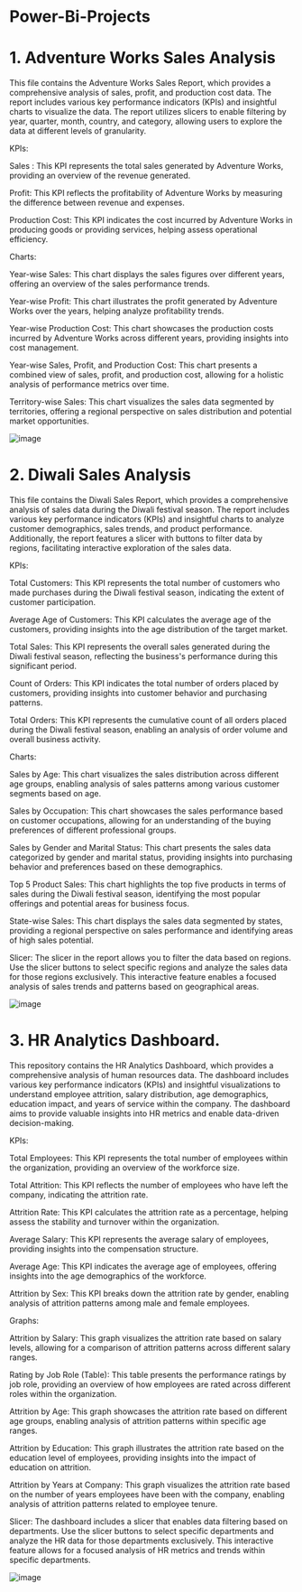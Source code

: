 # Power-Bi-Projects

# 1. Adventure Works Sales Analysis
This file contains the Adventure Works Sales Report, which provides a comprehensive analysis of sales, profit, and production cost data. The report includes various key performance indicators (KPIs) and insightful charts to visualize the data. The report utilizes slicers to enable filtering by year, quarter, month, country, and category, allowing users to explore the data at different levels of granularity.

KPIs:

Sales : This KPI represents the total sales generated by Adventure Works, providing an overview of the revenue generated.

Profit: This KPI reflects the profitability of Adventure Works by measuring the difference between revenue and expenses.

Production Cost: This KPI indicates the cost incurred by Adventure Works in producing goods or providing services, helping assess operational efficiency.

Charts:

Year-wise Sales: This chart displays the sales figures over different years, offering an overview of the sales performance trends.

Year-wise Profit: This chart illustrates the profit generated by Adventure Works over the years, helping analyze profitability trends.

Year-wise Production Cost: This chart showcases the production costs incurred by Adventure Works across different years, providing insights into cost management.

Year-wise Sales, Profit, and Production Cost: This chart presents a combined view of sales, profit, and production cost, allowing for a holistic analysis of performance metrics over time.

Territory-wise Sales: This chart visualizes the sales data segmented by territories, offering a regional perspective on sales distribution and potential market opportunities.

![image](https://github.com/AkshayPetkar023/Power-Bi-Projects/assets/102145773/3f8ce3b7-18bd-4875-8c69-acbd12574311)

# 2. Diwali Sales Analysis 

This file contains the Diwali Sales Report, which provides a comprehensive analysis of sales data during the Diwali festival season. The report includes various key performance indicators (KPIs) and insightful charts to analyze customer demographics, sales trends, and product performance. Additionally, the report features a slicer with buttons to filter data by regions, facilitating interactive exploration of the sales data.

KPIs:

Total Customers: This KPI represents the total number of customers who made purchases during the Diwali festival season, indicating the extent of customer participation.

Average Age of Customers: This KPI calculates the average age of the customers, providing insights into the age distribution of the target market.

Total Sales: This KPI represents the overall sales generated during the Diwali festival season, reflecting the business's performance during this significant period.

Count of Orders: This KPI indicates the total number of orders placed by customers, providing insights into customer behavior and purchasing patterns.

Total Orders: This KPI represents the cumulative count of all orders placed during the Diwali festival season, enabling an analysis of order volume and overall business activity.

Charts:

Sales by Age: This chart visualizes the sales distribution across different age groups, enabling analysis of sales patterns among various customer segments based on age.

Sales by Occupation: This chart showcases the sales performance based on customer occupations, allowing for an understanding of the buying preferences of different professional groups.

Sales by Gender and Marital Status: This chart presents the sales data categorized by gender and marital status, providing insights into purchasing behavior and preferences based on these demographics.

Top 5 Product Sales: This chart highlights the top five products in terms of sales during the Diwali festival season, identifying the most popular offerings and potential areas for business focus.

State-wise Sales: This chart displays the sales data segmented by states, providing a regional perspective on sales performance and identifying areas of high sales potential.

Slicer:
The slicer in the report allows you to filter the data based on regions. Use the slicer buttons to select specific regions and analyze the sales data for those regions exclusively. This interactive feature enables a focused analysis of sales trends and patterns based on geographical areas.

![image](https://github.com/AkshayPetkar023/Power-Bi-Projects/assets/102145773/28cabcb4-9a2a-4bd7-a61f-095f307cf639)


# 3. HR Analytics Dashboard.

This repository contains the HR Analytics Dashboard, which provides a comprehensive analysis of human resources data. The dashboard includes various key performance indicators (KPIs) and insightful visualizations to understand employee attrition, salary distribution, age demographics, education impact, and years of service within the company. The dashboard aims to provide valuable insights into HR metrics and enable data-driven decision-making.

KPIs:

Total Employees: This KPI represents the total number of employees within the organization, providing an overview of the workforce size.

Total Attrition: This KPI reflects the number of employees who have left the company, indicating the attrition rate.

Attrition Rate: This KPI calculates the attrition rate as a percentage, helping assess the stability and turnover within the organization.

Average Salary: This KPI represents the average salary of employees, providing insights into the compensation structure.

Average Age: This KPI indicates the average age of employees, offering insights into the age demographics of the workforce.

Attrition by Sex: This KPI breaks down the attrition rate by gender, enabling analysis of attrition patterns among male and female employees.

Graphs:

Attrition by Salary: This graph visualizes the attrition rate based on salary levels, allowing for a comparison of attrition patterns across different salary ranges.

Rating by Job Role (Table): This table presents the performance ratings by job role, providing an overview of how employees are rated across different roles within the organization.

Attrition by Age: This graph showcases the attrition rate based on different age groups, enabling analysis of attrition patterns within specific age ranges.

Attrition by Education: This graph illustrates the attrition rate based on the education level of employees, providing insights into the impact of education on attrition.

Attrition by Years at Company: This graph visualizes the attrition rate based on the number of years employees have been with the company, enabling analysis of attrition patterns related to employee tenure.

Slicer:
The dashboard includes a slicer that enables data filtering based on departments. Use the slicer buttons to select specific departments and analyze the HR data for those departments exclusively. This interactive feature allows for a focused analysis of HR metrics and trends within specific departments.

![image](https://github.com/AkshayPetkar023/Power-Bi-Projects/assets/102145773/9c649b5d-d4ab-41cf-904c-a2b6f5df7212)

